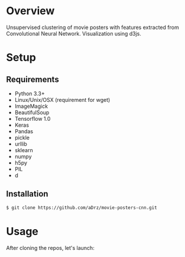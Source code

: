 
# Overview

Unsupervised clustering of movie posters with features extracted from Convolutional Neural Network. Visualization using d3js.
# Setup

## Requirements

* Python 3.3+
* Linux/Unix/OSX (requirement for wget)
* ImageMagick
* BeautifulSoup
* Tensorflow 1.0
* Keras
* Pandas
* pickle
* urllib
* sklearn
* numpy
* h5py
* PIL
* d

## Installation

```sh
$ git clone https://github.com/aDrz/movie-posters-cnn.git
```

# Usage

After cloning the repos, let's launch:


